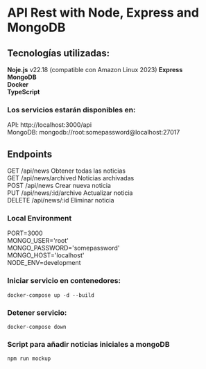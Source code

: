 # API Rest with Node, Express and MongoDB

## Tecnologías utilizadas:

**Noje.js** v22.18 (compatible con Amazon Linux 2023)
**Express**  
**MongoDB**  
**Docker**  
**TypeScript**

### Los servicios estarán disponibles en:

API: http://localhost:3000/api  
MongoDB: mongodb://root:somepassword@localhost:27017

## Endpoints

GET /api/news Obtener todas las noticias  
GET /api/news/archived Noticias archivadas  
POST /api/news Crear nueva noticia  
PUT /api/news/:id/archive Actualizar noticia  
DELETE /api/news/:id Eliminar noticia

### Local Environment

PORT=3000  
MONGO_USER='root'  
MONGO_PASSWORD='somepassword'  
MONGO_HOST='localhost'  
NODE_ENV=development

### Iniciar servicio en contenedores:

```
docker-compose up -d --build
```

### Detener servicio:

```
docker-compose down
```

### Script para añadir noticias iniciales a mongoDB

```
npm run mockup
```
